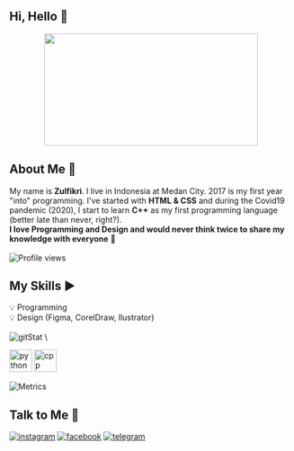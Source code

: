 ## Hi, Hello :wave:
<p align="center">
  <img src="https://media.giphy.com/media/XYrHWGJPtaQMM/giphy.gif" height="200" width="380"/>
</p>

## About Me :arrow_down_small:
My name is **Zulfikri**. I live in Indonesia at Medan City. 2017 is my first year "into" programming. I've started with **HTML & CSS** and during the Covid19 pandemic (2020), I start to learn **C++** as my first programming language (better late than never, right?). \
**I love Programming and Design and would never think twice to share my knowledge with everyone** :gift_heart: \
\
![Profile views](https://gpvc.arturio.dev/dydrmr5)

## My Skills :arrow_forward:
:bulb: Programming \
:bulb: Design (Figma, CorelDraw, Ilustrator) \
\
![gitStat](https://github-readme-stats.vercel.app/api?username=dydrmr5&show_icons=true&theme=tokyonight) \
<p align="left">
  <img src="https://cdn.icon-icons.com/icons2/112/PNG/512/python_18894.png" width="40" height="40"alt="python">
  <img src="https://cdn.icon-icons.com/icons2/2107/PNG/512/file_type_cpp_icon_130670.png" width="40" height="40" alt="cpp">
</p>

![Metrics](https://metrics.lecoq.io/dydrmr5?template=classic&base.header=0&languages=1&activity=1&languages.limit=8&languages.sections=most-used&languages.colors=github&languages.threshold=0%25&languages.indepth=false&languages.categories=markup%2C%20programming&languages.recent.categories=markup%2C%20programming&languages.recent.load=300&languages.recent.days=14&activity.limit=5&activity.load=300&activity.days=14&activity.filter=all&activity.visibility=all&activity.timestamps=false&config.timezone=Asia%2FJakarta)

## Talk to Me :arrow_down_small:
[![instagram](https://img.shields.io/badge/Instagram-E4405F?style=for-the-badge&logo=instagram&logoColor=white)](https://www.instagram.com/zulfikriry5)
[![facebook](https://img.shields.io/badge/Facebook-2980B9?style=for-the-badge&logo=facebook&logoColor=white)](https://www.facebook.com/ZulfricRmd5)
[![telegram](https://img.shields.io/badge/Telegram-2CA5E0?style=for-the-badge&logo=telegram&logoColor=white)](https://www.telegram.me/zulfikriry)

